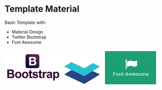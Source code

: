 # Template Material

Basic Template with:   
* Material Design   
* Twitter Bootstrap   
* Font Awesome   


![Material Design, Twitter Bootstrap, Font Awesome][3]   


[0]: img/material-design-logo.png
[1]: img/twitter-bootstrap-logo.png
[2]: img/fontawesome-logo.png
[3]: img/logos.png
